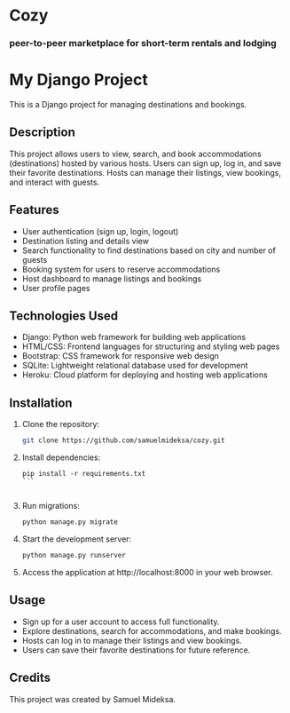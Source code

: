 # Cozy
### peer-to-peer marketplace for short-term rentals and lodging

# My Django Project

This is a Django project for managing destinations and bookings.

## Description

This project allows users to view, search, and book accommodations (destinations) hosted by various hosts. Users can sign up, log in, and save their favorite destinations. Hosts can manage their listings, view bookings, and interact with guests.

## Features

- User authentication (sign up, login, logout)
- Destination listing and details view
- Search functionality to find destinations based on city and number of guests
- Booking system for users to reserve accommodations
- Host dashboard to manage listings and bookings
- User profile pages

## Technologies Used

- Django: Python web framework for building web applications
- HTML/CSS: Frontend languages for structuring and styling web pages
- Bootstrap: CSS framework for responsive web design
- SQLite: Lightweight relational database used for development
- Heroku: Cloud platform for deploying and hosting web applications

## Installation

1. Clone the repository:

    ```bash
    git clone https://github.com/samuelmideksa/cozy.git
    ```

2. Install dependencies:

    ````
    pip install -r requirements.txt
    ```


3. Run migrations:

    ```bash
    python manage.py migrate
    ```


4. Start the development server:

    ```bash
    python manage.py runserver
    ```


5. Access the application at http://localhost:8000 in your web browser.

## Usage

- Sign up for a user account to access full functionality.
- Explore destinations, search for accommodations, and make bookings.
- Hosts can log in to manage their listings and view bookings.
- Users can save their favorite destinations for future reference.

## Credits

This project was created by Samuel Mideksa.
